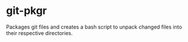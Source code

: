 # git-pkgr
Packages git files and creates a bash script to unpack changed files into their respective directories.
